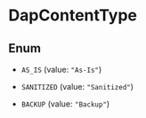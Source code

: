 

# DapContentType

## Enum


* `AS_IS` (value: `"As-Is"`)

* `SANITIZED` (value: `"Sanitized"`)

* `BACKUP` (value: `"Backup"`)



